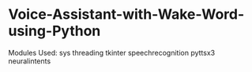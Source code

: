 # Voice-Assistant-with-Wake-Word-using-Python
  Modules Used:
    sys
    threading
    tkinter
    speechrecognition
    pyttsx3
    neuralintents
